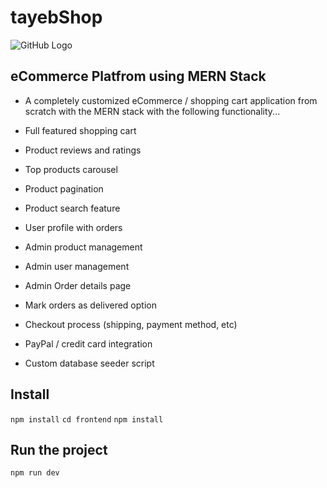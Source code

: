 # tayebShop

![GitHub Logo](https://github.com/m3dtay3b/tayebShop/raw/main/Screenshots/1.png)

## eCommerce Platfrom using MERN Stack

* A completely customized eCommerce / shopping cart application from scratch with the MERN stack with the following functionality...

* Full featured shopping cart

* Product reviews and ratings

* Top products carousel

* Product pagination

* Product search feature

* User profile with orders

* Admin product management

* Admin user management

* Admin Order details page

* Mark orders as delivered option

* Checkout process (shipping, payment method, etc)

* PayPal / credit card integration

* Custom database seeder script

## Install
`npm install`
`cd frontend`
`npm install`

## Run the project
`npm run dev`
